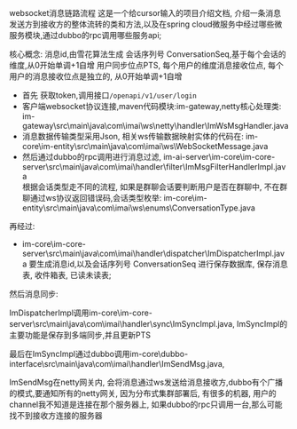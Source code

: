 websocket消息链路流程
这是一个给cursor输入的项目介绍文档,
介绍一条消息发送方到接收方的整体流转的类和方法,以及在spring cloud微服务中经过哪些微服务模块,通过dubbo的rpc调用哪些服务api; 


核心概念:
消息id,由雪花算法生成
会话序列号 ConversationSeq,基于每个会话的维度,从0开始单调+1自增
用户同步位点PTS, 每个用户的维度消息接收位点, 每个用户的消息接收位点是独立的, 从0开始单调+1自增

- 首先 获取token,调用接口`/openapi/v1/user/login`
- 客户端websocket协议连接,maven代码模块:im-gateway,netty核心处理类: 
im-gateway\src\main\java\com\imai\ws\netty\handler\ImWsMsgHandler.java
- 消息数据传输类型采用Json, 相关ws传输数据映射实体的代码在:
im-core\im-entity\src\main\java\com\imai\ws\WebSocketMessage.java
- 然后通过dubbo的rpc调用进行消息过滤, im-ai-server\im-core\im-core-server\src\main\java\com\imai\handler\filter\ImMsgFilterHandlerImpl.java  
根据会话类型走不同的流程, 如果是群聊会话要判断用户是否在群聊中, 不在群聊通过ws协议返回错误码,会话类型枚举: im-core\im-entity\src\main\java\com\imai\ws\enums\ConversationType.java

再经过:
- im-core\im-core-server\src\main\java\com\imai\handler\dispatcher\ImDispatcherImpl.java
要生成消息id,以及会话序列号 ConversationSeq
进行保存数据库, 保存消息表, 收件箱表, 已读未读表;

然后消息同步:

ImDispatcherImpl调用im-core\im-core-server\src\main\java\com\imai\handler\sync\ImSyncImpl.java,
ImSyncImpl的主要功能是保存到多端同步,并且更新PTS

最后在ImSyncImpl通过dubbo调用im-core\dubbo-interface\src\main\java\com\imai\handler\ImSendMsg.java,

ImSendMsg在netty网关内, 会将消息通过ws发送给消息接收方,dubbo有个广播的模式,要通知所有的netty网关, 因为分布式集群部署后, 有很多的机器, 用户的channel我不知道是连接在那个服务器上, 如果dubbo的rpc只调用一台,那么可能找不到接收方连接的服务器

